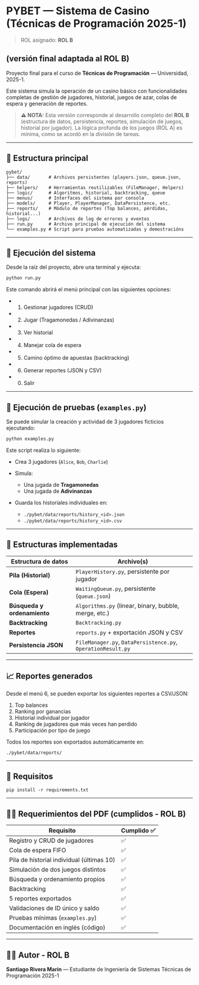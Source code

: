# PYBET — Sistema de Casino (Técnicas de Programación 2025-1)
> ROL asignado: **ROL B**

## (versión final adaptada al ROL B)

Proyecto final para el curso de **Técnicas de Programación** — Universidad, 2025-1.

Este sistema simula la operación de un casino básico con funcionalidades completas de gestión de jugadores, historial, juegos de azar, colas de espera y generación de reportes.

> **⚠️ NOTA:** Esta versión corresponde al desarrollo completo del **ROL B** (estructura de datos, persistencia, reportes, simulación de juegos, historial por jugador). La lógica profunda de los juegos (ROL A) es mínima, como se acordó en la división de tareas.

---

## 📂 Estructura principal

```shell
pybet/
├── data/       # Archivos persistentes (players.json, queue.json, reports)
├── helpers/    # Herramientas reutilizables (FileManager, Helpers)
├── logic/      # Algoritmos, historial, backtracking, queue
├── menus/      # Interfaces del sistema por consola
├── models/     # Player, PlayerManager, DataPersistence, etc.
├── reports/    # Módulo de reportes (Top balances, pérdidas, historial...)
├── logs/       # Archivos de log de errores y eventos
├── run.py      # Archivo principal de ejecución del sistema
└── examples.py # Script para pruebas automatizadas y demostracións
```

---

## 🚀 Ejecución del sistema

Desde la raíz del proyecto, abre una terminal y ejecuta:

```bash
python run.py
```

Este comando abrirá el menú principal con las siguientes opciones:

* 1. Gestionar jugadores (CRUD)
* 2. Jugar (Tragamonedas / Adivinanzas)
* 3. Ver historial
* 4. Manejar cola de espera
* 5. Camino óptimo de apuestas (backtracking)
* 6. Generar reportes (JSON y CSV)
* 0. Salir

---

## 🧪 Ejecución de pruebas (`examples.py`)

Se puede simular la creación y actividad de 3 jugadores ficticios ejecutando:

```bash
python examples.py
```

Este script realiza lo siguiente:

* Crea 3 jugadores (`Alice`, `Bob`, `Charlie`)
* Simula:

  * Una jugada de **Tragamonedas**
  * Una jugada de **Adivinanzas**
* Guarda los historiales individuales en:

  * `./pybet/data/reports/history_<id>.json`
  * `./pybet/data/reports/history_<id>.csv`

---

## 🧱 Estructuras implementadas

| Estructura de datos         | Archivo(s)                                                   |
| --------------------------- | ------------------------------------------------------------ |
| **Pila (Historial)**        | `PlayerHistory.py`, persistente por jugador                  |
| **Cola (Espera)**           | `WaitingQueue.py`, persistente (`queue.json`)                |
| **Búsqueda y ordenamiento** | `Algorithms.py` (linear, binary, bubble, merge, etc.)        |
| **Backtracking**            | `Backtracking.py`                                            |
| **Reportes**                | `reports.py` + exportación JSON y CSV                        |
| **Persistencia JSON**       | `FileManager.py`, `DataPersistence.py`, `OperationResult.py` |

---

## 📈 Reportes generados

Desde el menú 6, se pueden exportar los siguientes reportes a CSV/JSON:

1. Top balances
2. Ranking por ganancias
3. Historial individual por jugador
4. Ranking de jugadores que más veces han perdido
5. Participación por tipo de juego

Todos los reportes son exportados automáticamente en:

```
./pybet/data/reports/
```

---

## 💾 Requisitos

```shell
pip install -r requirements.txt
```

---

## 👨‍🏫 Requerimientos del PDF (cumplidos - ROL B)

| Requisito                                 | Cumplido ✅ |
| ----------------------------------------- | ---------- |
| Registro y CRUD de jugadores              | ✅          |
| Cola de espera FIFO                       | ✅          |
| Pila de historial individual (últimas 10) | ✅          |
| Simulación de dos juegos distintos        | ✅          |
| Búsqueda y ordenamiento propios           | ✅          |
| Backtracking                              | ✅          |
| 5 reportes exportados                     | ✅          |
| Validaciones de ID único y saldo          | ✅          |
| Pruebas mínimas (`examples.py`)           | ✅          |
| Documentación en inglés (código)          | ✅          |

---

## 🧑‍💻 Autor - ROL B

**Santiago Rivera Marin** — Estudiante de Ingeniería de Sistemas
Técnicas de Programación 2025-1